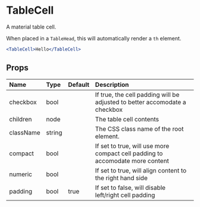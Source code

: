 TableCell
=========

A material table cell.

When placed in a `TableHead`, this will automatically render a `th` element.

```jsx
<TableCell>Hello</TableCell>
```

Props
-----


| Name | Type | Default | Description |
|:-----|:-----|:-----|:-----|
| checkbox | bool |  |  If true, the cell padding will be adjusted to better accomodate a checkbox |
| children | node |  |  The table cell contents |
| className | string |  |  The CSS class name of the root element. |
| compact | bool |  |  If set to true, will use more compact cell padding to accomodate more content |
| numeric | bool |  |  If set to true, will align content to the right hand side |
| padding | bool | true |  If set to false, will disable left/right cell padding |
